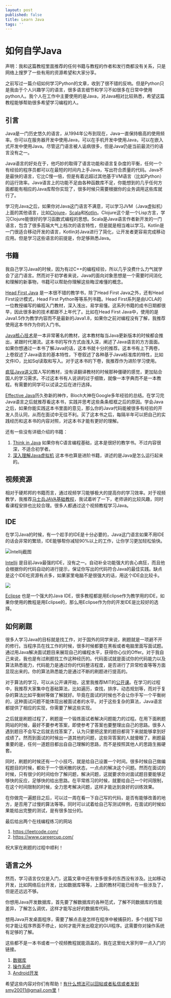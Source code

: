```yaml
---
layout: post
published: false
title: Learn Java
tags: ''
---
```

# 如何自学Java

声明：我和这篇教程里面推荐的任何书籍与教程的作者和发行商都没有关系，只是网络上搜罗了一些有用的资源希望和大家分享。

之前写过一篇介绍如何学习Python的文章，收到了很不错的反响。但是Python只是我由于个人兴趣学习的语言，很多语言细节和学习不如很多在日常中使用python人。我个人在工作中主要使用的是Java，对Java相对比较熟悉，希望这篇教程能够帮助很多希望学习编程的人。

## 引言

Java是一门历史悠久的语言，从1994年公布到现在，Java一直保持极高的使用频率。你可以在服务器开发中使用Java，可以在手机开发中使用Java，可以在嵌入式开发中使用Java。尽管这门语言被人诟病很多，但是Java仍是当前最流行的语言没有之一。

Java语言的好处在于，他巧妙的取得了语言功能和语言复杂度的平衡，任何一个有经验的程序员都可以在最短的时间内上手Java，写出符合质量的代码。Java不是最快的语言，它比C慢一倍，但是有着远超过其他基于VM语言（比如Python）的运行效率。Java语言上的功能不足由各种函数库不足，你能想到的几乎任何方面都能有相应的Java库帮你实现了，很多时候只需要根据你的业务调用这些库就行了。

学习完Java之后，如果你对Java这门语言不满意，可以学习JVM（Java虚拟机）上面的其他语言，比如[Clojure][Clojure]，[Scala][Scala]和[Kotlin][1]。Clojure这个是一个Lisp方言，学习Clojure能很好的学习函数式编程的思想。Scala是Java语言作者新开发的一门语言，包含了很多高端大气上档次的语言特性，但是就是相当难以学习。Kotlin是一门很适合移动开发的语言，Kotlin对Java进行了简化，让开发者更容易完成移动应用。但是学习这些语言的前提是，你足够熟悉Java。

## 书籍

我自己学习Java的时候，因为有过C++的编程经验，所以几乎没费什么力气就学会了这门语言。然而对于初学者来说，Java的面向对象思想是一个需要时间消化和理解的新事物，书籍可以帮助你理解这些晦涩难懂的概念。

[Head First Java][2] 是一本很不错的教学书，除了Head First Java之外，还有Head First设计模式，Head First Python等等系列书籍。Head First系列是由UCLA的一位教授编写的编程入门教材，深入浅出，易学易懂。这系列书籍的成书日期都很早，因此很多新的技术都跟不上年代了。比如在Head First Java中，使用的是Java1.5作为教学内容而不是最新的Java1.8，如果你之前对编程没有了解，我推荐使用这本书作为你的入门书。

[Java核心技术][3]是一本非常著名的教材，这本教材每当Java更新版本的时候都会推出，紧跟时代潮流。这本书的写作方式由浅入深，阐述了Java语言的方方面面。如果你想通过一本书了解Java的话，这本书就十分的推荐。这本书有上下两卷，上卷叙述了Java语言的基本特性，下卷叙述了各种基于Java标准库的特性，比如文件IO，比如Sql读取和写入。对于这本书的下卷，我推荐作为进阶学习使用。

[疯狂Java讲义][4]国人写的教材，没有读翻译教材的时候那种僵硬的感觉，更加贴合国人的学习需求。不过这本书有人说讲的过于细致，就像一本字典而不是一本教程。有需要的同学可以试读之后在进行选择。

[Effective Java][5]历久弥新的神作，Bloch大神在Google多年经验的总结。在学习完Java语言之后就推荐看这本书，实践并思考这些条条框框之后的原因。学会Java之后，如果你能实践这本书里面的意见，那么你的Java代码能被很多有经验的开发人员认同，从而在面试中无往不利。买了这本书之后，每隔半年可以把自己的实践经历和这本书的内容对照，对这本书才能有更好的理解。

还有一些没有详细介绍的书籍：

1. [Think in Java][6] 如果你有C语言编程基础，这本是很好的教学书。不过内容很深，不适合初学者。
2. [深入理解Java虚拟机][7] 这本书也算是进阶书籍，讲述的是Java是怎么运行起来的。

## 视频资源

相对于硬邦邦的书籍而言，通过视频学习能够极大的提高你的学习效率。对于视频教学，我推荐[马士兵JAVA基础教程][8]，我试着听了一下，老师讲的比较风趣，同时看课程安排也比较合理。很多人都通过这个视频教程学习Java。

## IDE

在学习Java的时候，有一个趁手的IDE是十分必要的，Java这门语言如果不用IDE的话会非常的繁琐，IDE能够帮你减轻90%以上的工作，让你学习更加轻松愉快。

![Intellij截图][9]

[Intellij][10] 是目前Java最强的IDE，没有之一。自动补全功能强大的丧心病狂，而且他会根据你的代码自动的进行提示，保证你写出的代码符合Java的最佳实践。缺点是这个IDE吃资源有点多，如果家里电脑不是很强大的话，用这个IDE会比较卡。

![](http://i1.piimg.com/4851/7653dbb1aa74f3d0.jpg)

[Eclipse][11] 也是一个强大的Java IDE，很多教程都是用Eclipse作为教学用的IDE，如果你使用的教程是用Eclipse的，那么用Eclipse作为你的开发IDE是比较好的选择。

## 如何刷题

<!--
Leetcode, CareerUp
代码风格，测试，不断完善自己的代码
-->

很多人学习Java的目标就是找工作，对于国外的同学来说，刷题就是一项避不开的修行。当程序员在找工作的时候，很多时候都要在黑板或者电脑里面写面试题。通过用Java解决面试题目来展现自己的编程水平，获得你心仪的Offer。对于我自己来说，我也是有过刷题找工作这种经历的。代码面试就是面试你的代码能力以及算法熟悉能力，代码能力是通过你的代码整洁程度，是否进行了异常检查等等方面显现出来的。你的算法熟悉能力是通过不断的刷题进行提高的。

对于算法的学习，可以从公开课开始，这里我推荐MIT的[公开课][12]。在学习的过程中，我推荐大家集中在基础算法，比如遍历，查找，排序，动态规划等，而对于复杂的算法比如平衡树等做了解就好。毕竟在面试的时候也不会让你手写一个平衡树的，这种面试问题不能体现出被面试者的水平。对于这些复杂的算法，Java语言都提供了相应的实现，你需要了解这些实现。

之后就是刷题过程了，刷题是一个锻炼面试者解决问题能力的过程。在用下面刷题网站的时候，最好不要参考答案，即使参考了答案也要整理出自己的思路。很多人遇到题目不会写之后就去找答案了，认为只要把这里的题目都背下来就能够拿到好成绩了。然而到面试的时候出一道其他的问题，这些背答案的人就傻眼了。刷题最重要的是，任何一道题目都出自自己理解的思路，而不是按照其他人的思路生搬硬套。

同时，刷题的时候还有一个小技巧，就是给自己设置一个时间。很多时候自己做编程题目的时候，都处于一个很闲散的状态，一点点的解决这个问题。然而在面试的时候，只有很少的时间给你了解问题，解决问题，这就要求你对面试题目要能够足够快的反应，足够快的给出思路。在平常练习的时候，就要给自己一个时间限制，在这个时间限制的时候，全力思考解决问题，这样才能达到良好的训练效果。

在你做完一遍题目之后，可以过一周在看一下自己写的代码，是否有能够改善的地方，是否用了过慢的算法等等。同时可以试着给自己写测试样例，在面试的时候如果能给出完整的测试，是有很多加分的。

最后给出两个在线编程练习的网站

1. https://leetcode.com/
2. https://www.careercup.com/

祝大家在刷题的过程中顺利！

## 语言之外

然而，学习语言仅仅是入门，这篇文章中还有很多很多的东西没有涉及。比如移动开发，比如网络后台开发，比如数据库等等，上面的教材可能已经有一些涉及了，但是还远远不够。

你想用Java开发数据库，首先要了解数据库的各种范式，了解不同数据库的性能差异，了解怎么调优，这样才能写出好的数据库代码。

想用Java开发桌面程序，需要了解点击是怎样在程序中被捕获的，多个线程下如何才能让程序界面不停止，如何才能开发出稳定的GUI程序。这需要你对操作系统有足够的了解。

这些都不是一本书或者一个视频教程就能涵盖的，我在这里给大家列举一点入门的链接。

1. [数据库][13]
2. [操作系统][14]
3. [Android开发][15]


希望这些内容对你们有帮助！有什么想法可以回帖或者私信或者发到smy20011@gmail.com里！

  [Clojure]: https://clojure.org/
  [Scala]: https://www.scala-lang.org/


  [1]: https://kotlinlang.org/
  [2]: https://book.douban.com/subject/2000732/
  [3]: https://book.douban.com/subject/25762168/
  [4]: https://book.douban.com/subject/25959184/
  [5]: https://book.douban.com/subject/3360807/
  [6]: https://book.douban.com/subject/2130190/
  [7]: https://book.douban.com/subject/24722612/
  [8]: http://study.163.com/course/introduction.htm?courseId=342010#/courseDetail
  [9]: https://www.jetbrains.com/idea/img/screenshots/idea_overview_5_1.png
  [10]: http://www.jetbrains.com.cn/idea.html
  [11]: https://eclipse.org/downloads/
  [12]: http://open.163.com/special/opencourse/algorithms.htmlcn/idea.html
  [13]: https://www.zhihu.com/question/52498996
  [14]: https://www.zhihu.com/question/30445231
  [15]: https://android.google.cn/